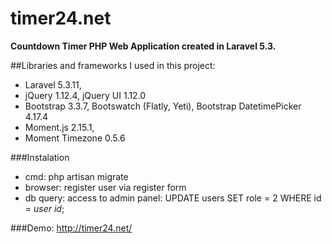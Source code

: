 # timer24.net
**Countdown Timer PHP Web Application created in Laravel 5.3.**

##Libraries and frameworks I used in this project:
- Laravel 5.3.11,
- jQuery 1.12.4, jQuery UI 1.12.0
- Bootstrap 3.3.7, Bootswatch (Flatly, Yeti), Bootstrap DatetimePicker 4.17.4
- Moment.js 2.15.1,
- Moment Timezone 0.5.6

###Instalation
- cmd: php artisan migrate
- browser: register user via register form
- db query: access to admin panel: UPDATE users SET role = 2 WHERE id = *user id*;

###Demo: http://timer24.net/